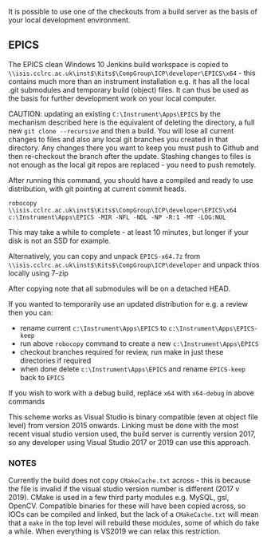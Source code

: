 It is possible to use one of the checkouts from a build server as the basis of your local development environment.

## EPICS

The EPICS clean Windows 10 Jenkins build workspace is copied to  `\\isis.cclrc.ac.uk\inst$\Kits$\CompGroup\ICP\developer\EPICS\x64` - this contains much more than an instrument installation e.g. it has all the local .git submodules and temporary build (object) files. It can thus be used as the basis for further development work on your local computer.

CAUTION: updating an existing `C:\Instrument\Apps\EPICS` by the mechanism described here is the equivalent of deleting the directory, a full new `git clone --recursive` and then a build. You will lose all current changes to files and also any local git branches you created in that directory. Any changes there you want to keep you must push to Github and then re-checkout the branch after the update. Stashing changes to files is not enough as the local git repos are replaced - you need to push remotely.

After running this command, you should have a compiled and ready to use distribution, with git pointing at current commit heads.
```
robocopy \\isis.cclrc.ac.uk\inst$\Kits$\CompGroup\ICP\developer\EPICS\x64 c:\Instrument\Apps\EPICS -MIR -NFL -NDL -NP -R:1 -MT -LOG:NUL
```
This may take a while to complete - at least 10 minutes, but longer if your disk is not an SSD for example.

Alternatively, you can copy and unpack `EPICS-x64.7z` from `\\isis.cclrc.ac.uk\inst$\Kits$\CompGroup\ICP\developer` and unpack thios locally using 7-zip 

After copying note that all submodules will be on a detached HEAD. 
 
If you wanted to temporarily use an updated distribution for e.g. a review then you can: 
- rename current `c:\Instrument\Apps\EPICS` to `c:\Instrument\Apps\EPICS-keep`
- run above `robocopy` command to create a new `c:\Instrument\Apps\EPICS`
- checkout branches required for review, run make in just these directories if required
- when done delete `c:\Instrument\Apps\EPICS` and rename `EPICS-keep` back to `EPICS`

If you wish to work with a debug build, replace `x64` with `x64-debug` in above commands

This scheme works as Visual Studio is binary compatible (even at object file level) from version 2015 onwards. Linking must be done with the most recent visual studio version used, the build server is currently version 2017, so any developer using Visual Studio 2017 or 2019 can use this approach.  
 
### NOTES

Currently the build does not copy `CMakeCache.txt` across - this is because the file is invalid if the visual studio version number is different (2017 v 2019). CMake is used in a few third party modules e.g. MySQL, gsl, OpenCV. Compatible binaries for these will have been copied across, so IOCs can be compiled and linked, but the lack of a `CMakeCache.txt` will mean that a `make` in the top level will rebuild these modules, some of which do take a while. When everything is VS2019 we can relax this restriction.
